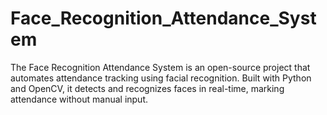 # Face_Recognition_Attendance_System
The Face Recognition Attendance System is an open-source project that automates attendance tracking using facial recognition. Built with Python and OpenCV, it detects and recognizes faces in real-time, marking attendance without manual input.
